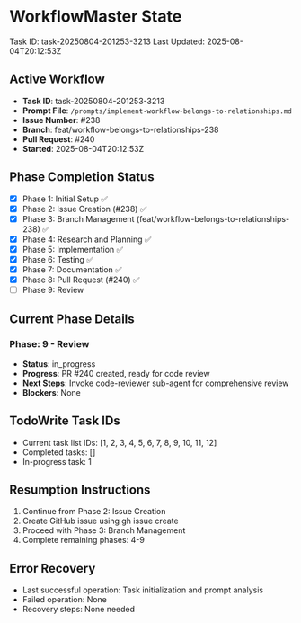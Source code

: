 # WorkflowMaster State
Task ID: task-20250804-201253-3213
Last Updated: 2025-08-04T20:12:53Z

## Active Workflow
- **Task ID**: task-20250804-201253-3213
- **Prompt File**: `/prompts/implement-workflow-belongs-to-relationships.md`
- **Issue Number**: #238
- **Branch**: feat/workflow-belongs-to-relationships-238
- **Pull Request**: #240
- **Started**: 2025-08-04T20:12:53Z

## Phase Completion Status
- [x] Phase 1: Initial Setup ✅
- [x] Phase 2: Issue Creation (#238) ✅
- [x] Phase 3: Branch Management (feat/workflow-belongs-to-relationships-238) ✅
- [x] Phase 4: Research and Planning ✅
- [x] Phase 5: Implementation ✅
- [x] Phase 6: Testing ✅
- [x] Phase 7: Documentation ✅
- [x] Phase 8: Pull Request (#240) ✅
- [ ] Phase 9: Review

## Current Phase Details
### Phase: 9 - Review
- **Status**: in_progress
- **Progress**: PR #240 created, ready for code review
- **Next Steps**: Invoke code-reviewer sub-agent for comprehensive review
- **Blockers**: None

## TodoWrite Task IDs
- Current task list IDs: [1, 2, 3, 4, 5, 6, 7, 8, 9, 10, 11, 12]
- Completed tasks: []
- In-progress task: 1

## Resumption Instructions
1. Continue from Phase 2: Issue Creation
2. Create GitHub issue using gh issue create
3. Proceed with Phase 3: Branch Management
4. Complete remaining phases: 4-9

## Error Recovery
- Last successful operation: Task initialization and prompt analysis
- Failed operation: None
- Recovery steps: None needed